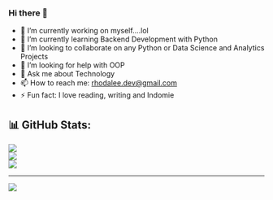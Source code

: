 ### Hi there 👋

<!--
**the-cute-programmer/the-cute-programmer** is a ✨ _special_ ✨ repository because its `README.md` (this file) appears on your GitHub profile.


Here are some ideas to get you started:-->

- 🔭 I’m currently working on myself....lol
- 🌱 I’m currently learning Backend Development with Python
- 👯 I’m looking to collaborate on any Python or Data Science and Analytics Projects
- 🤔 I’m looking for help with OOP
- 💬 Ask me about Technology
- 📫 How to reach me: rhodalee.dev@gmail.com
- ⚡ Fun fact: I love reading, writing and Indomie

## 📊 GitHub Stats:
![](https://github-readme-stats.vercel.app/api?username=the-cute-programmer&theme=radical&hide_border=false&include_all_commits=true&count_private=true)<br/>
![](https://github-readme-streak-stats.herokuapp.com/?user=the-cute-programmer&theme=radical&hide_border=false)<br/>
![](https://github-readme-stats.vercel.app/api/top-langs/?username=the-cute-programmer&theme=radical&hide_border=false&include_all_commits=true&count_private=true&layout=compact)


---
[![](https://visitcount.itsvg.in/api?id=the-cute-programmer&icon=9&color=8)](https://visitcount.itsvg.in)

<!-- Proudly created with GPRM ( https://gprm.itsvg.in ) -->
